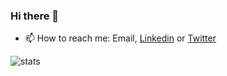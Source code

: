 ### Hi there 👋

- 📫 How to reach me: Email, <a href="https://www.linkedin.com/in/millanuka/">Linkedin</a> or <a href="https://www.twitter.com/MillanUka">Twitter</a>

<img align="center" src="https://github-readme-streak-stats.herokuapp.com?user=MillanUka&date_format=j%2Fn%5B%2FY%5D" alt="stats" />

